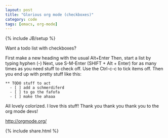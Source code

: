 ```yaml
---
layout: post
title: "Glorious org mode (checkboxes)"
category: code
tags: [emacs, org-mode]
---
```

{% include JB/setup %}

Want a todo list with checkboxes?

First make a new heading with the usual Alt+Enter Then, start a list by typing hyphen (-) Next, use S-M-Enter (SHIFT + Alt + Enter) for as many times as you need stuff to check off.
Use the Ctrl-c-c to tick items off.
Then you end up with pretty stuff like this:

    ** TODO stuff to act
      - [ ] add a schmerdiferd
      - [ ] to go the fafofa
      - [ ] make the ahaaa

All lovely colorized.
I love this stuff!
Thank you thank you thank you
to the org mode devs! 

<a href="http://orgmode.org/" target="_blank">http://orgmode.org/</a>

{% include share.html %}
